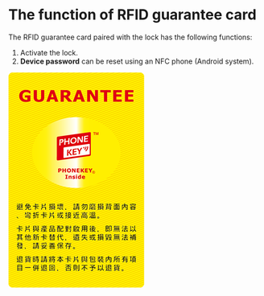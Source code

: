 # The function of RFID guarantee card

The RFID guarantee card paired with the lock has the following functions:

1. Activate the lock.
2. **Device password** can be reset using an NFC phone \(Android system\).

![](../.gitbook/assets/you-shi-da-chan-pin-bao-zheng-ka-fan-zhong-.png)

